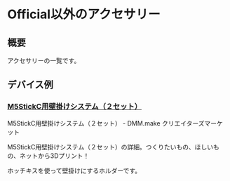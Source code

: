 # Official以外のアクセサリー

## 概要

アクセサリーの一覧です。

## デバイス例

### [M5StickC用壁掛けシステム（２セット）](https://make.dmm.com/item/1066030/)
<a href="https://make.dmm.com/item/1066030/" style="text-decoration: none;"><div class="link-box"><div class="img-box"><div style="background-image: url('https://img.make.dmm.com/images/item/1066030/P1140136_DMM_20190708221623273_l.JPG');"></div></div><div class="text-box"><p class="title">M5StickC用壁掛けシステム（２セット） - DMM.make クリエイターズマーケット</p><p class="description">M5StickC用壁掛けシステム（２セット）の詳細。つくりたいもの、ほしいもの、ネットから3Dプリント！</p></div></div></a>

ホッチキスを使って壁掛けにするホルダーです。

